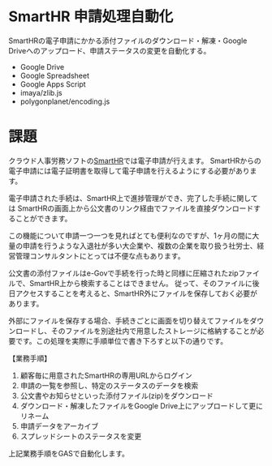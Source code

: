 # SmartHR 申請処理自動化

SmartHRの電子申請にかかる添付ファイルのダウンロード・解凍・Google Driveへのアップロード、申請ステータスの変更を自動化する。

* Google Drive
* Google Spreadsheet
* Google Apps Script
* imaya/zlib.js
* polygonplanet/encoding.js

# 課題

クラウド人事労務ソフトの[SmartHR](https://smarthr.jp/)では電子申請が行えます。
SmartHRからの電子申請には電子証明書を取得して電子申請を行えるようにする必要があります。

電子申請された手続は、SmartHR上で進捗管理ができ、完了した手続に関しては
SmartHRの画面上から公文書のリンク経由でファイルを直接ダウンロードすることができます。

この機能について申請一つ一つを見ればとても便利なのですが、1ヶ月の間に大量の申請を行うような入退社が多い大企業や、複数の企業を取り扱う社労士、経営管理コンサルタントにとっては不便な点もあります。

公文書の添付ファイルはe-Govで手続を行った時と同様に圧縮されたzipファイルで、SmartHR上から検索することはできません。
従って、そのファイルに後日アクセスすることを考えると、SmartHR外にファイルを保存しておく必要があります。

外部にファイルを保存する場合、手続きごとに画面を切り替えてファイルをダウンロードし、そのファイルを別途社内で用意したストレージに格納することが必要です。この処理を実際に手順単位で書き下ろすと以下の通りです。

【業務手順】
1. 顧客毎に用意されたSmartHRの専用URLからログイン
2. 申請の一覧を参照し、特定のステータスのデータを検索
3. 公文書やお知らせといった添付ファイル(zip)をダウンロード
4. ダウンロード・解凍したファイルをGoogle Drive上にアップロードして更にリネーム
5. 申請データをアーカイブ
6. スプレッドシートのステータスを変更

上記業務手順をGASで自動化します。
